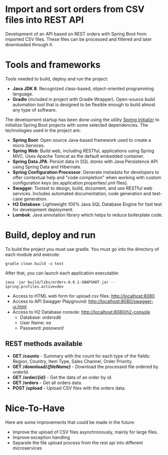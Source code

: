 # Import and sort orders from CSV files into REST API

Development of an API based on REST orders with Spring Boot from imported CSV files. 
These files can be processed and filtered and later downloaded through it. 

# Tools and frameworks

Tools needed to build, deploy and run the project:
- **Java JDK 8**. Recognized class-based, object-oriented programming language.
- **Gradle** (included in project with Gradle Wrapper). Open-source build automation tool that is designed to be flexible enough to build almost any type of software.

The development startup has been done using the utility [Spring Initializr](https://start.spring.io/) to initialize Spring Boot projects with some selected dependencies. The technologies used in the project are:
- **Spring Boot**: Open source Java-based framework used to create a micro Services.
- **Spring Web**: Build web, including RESTful, applications using Spring MVC. Uses Apache Tomcat as the default embedded container.
- **Spring Data JPA**: Persist data in SQL stores with Java Persistence API using Spring Data and Hibernate.
- **Spring Configuration Processor**: Generate metadata for developers to offer contextual help and "code completion" when working with custom configuration keys (ex.application.properties/.yml files).
- **Swagger**: Toolset to design, build, document, and use RESTful web services. Includes automated documentation, code generation and test-case generation.
- **H2 Database**: Lightweight 100% Java SQL Database Engine for fast test for development deployment.
- **Lombok**: Java annotation library which helps to reduce boilerplate code.

# Build, deploy and run
To build the project you must use gradle. You must go into the directory of each module and execute:
```
gradle clean build -x test
```

After that, you can launch each application executable:
```
java -jar build/libs/orders-0.0.1-SNAPSHOT.jar --spring.profiles.active=dev
```

* Access to HTML web form for upload csv files: [http://localhost:8080](http://localhost:8080)
* Access to API Swagger Playground: [http://localhost:8080/swagger-ui.html](http://localhost:8080/swagger-ui.html)
* Access to H2 Database console: [http://localhost:8080/h2-console](http://localhost:8080/h2-console)
  * Database: _ordersdb_
  * User Name: _sa_
  * Password: _password_

## REST methods available

* **GET /counts** - Summary with the count for each type of the fields: Region, Country, Item Type, Sales Channel, Order Priority.
* **GET /download/_{fileName}_** - Download the processed file ordered by orderId.
* **GET /order/_{id}_** - Get the data of an order by id.
* **GET /orders** - Get all orders data.
* **POST /upload** - Upload CSV files with the orders data.

# Nice-To-Have
Here are some improvements that could be made in the future:
* Improve the upload of CSV files asynchronously, mainly for large files.
* Improve exception handling
* Separate the file upload process from the rest api into different microservices
